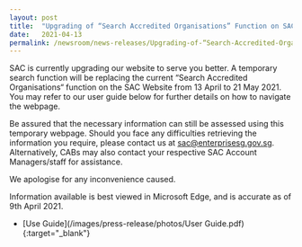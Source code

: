 ```yaml
---
layout: post
title:  "Upgrading of “Search Accredited Organisations” Function on SAC Website"
date:   2021-04-13
permalink: /newsroom/news-releases/Upgrading-of-“Search-Accredited-Organisations”-Function-on-SAC-Website
---
```



SAC is currently upgrading our website to serve you better. A temporary search function will be replacing the current “Search Accredited Organisations“ function on the SAC Website from 13 April to 21 May 2021. You may refer to our user guide below for further details on how to navigate the webpage. 

Be assured that the necessary information can still be assessed using this  temporary webpage. Should you face any difficulties retrieving the information you require, please contact us at sac@enterprisesg.gov.sg. Alternatively, CABs may also contact your respective SAC Account Managers/staff for assistance.

We apologise for any inconvenience caused.

Information available is best viewed in Microsoft Edge, and is accurate as of 9th April 2021. 


* [Use Guide](/images/press-release/photos/User Guide.pdf){:target="_blank"}

